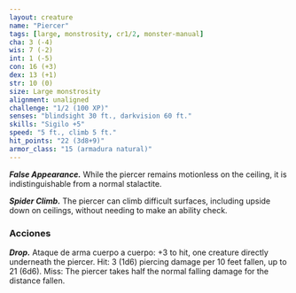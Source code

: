 ```yaml
---
layout: creature
name: "Piercer"
tags: [large, monstrosity, cr1/2, monster-manual]
cha: 3 (-4)
wis: 7 (-2)
int: 1 (-5)
con: 16 (+3)
dex: 13 (+1)
str: 10 (0)
size: Large monstrosity
alignment: unaligned
challenge: "1/2 (100 XP)"
senses: "blindsight 30 ft., darkvision 60 ft."
skills: "Sigilo +5"
speed: "5 ft., climb 5 ft."
hit_points: "22 (3d8+9)"
armor_class: "15 (armadura natural)"
---
```


***False Appearance.*** While the piercer remains motionless on the ceiling, it is indistinguishable from a normal stalactite.

***Spider Climb.*** The piercer can climb difficult surfaces, including upside down on ceilings, without needing to make an ability check.

### Acciones

***Drop.*** Ataque de arma cuerpo a cuerpo: +3 to hit, one creature directly underneath the piercer. Hit: 3 (1d6) piercing damage per 10 feet fallen, up to 21 (6d6). Miss: The piercer takes half the normal falling damage for the distance fallen.